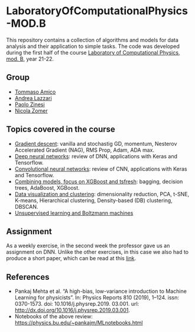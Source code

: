 # LaboratoryOfComputationalPhysics-MOD.B
This repository contains a collection of algorithms and models for data analysis and their application to simple tasks. The code was developed during the first half of the course [Laboratory of Computational Physics, mod. B](https://en.didattica.unipd.it/off/2021/LM/SC/SC2443/000ZZ/SCP8082526/N0), year 21-22. 

## Group 
- [Tommaso Amico](https://github.com/tommasoamico)
- [Andrea Lazzari](https://github.com/AndreaLazzari)
- [Paolo Zinesi](https://github.com/PaoloZinesi)
- [Nicola Zomer](https://github.com/NicolaZomer)

## Topics covered in the course
- [Gradient descent](./01_Gradient_Descent): vanilla and stochastig GD, momentum, Nesterov Accelerated Gradient (NAG), RMS Prop, Adam, ADA max.
- [Deep neural networks](./02_DNN_Assignment): review of DNN, applications with Keras and Tensorflow. 
- [Convolutional neural networks](/03_CNN): review of CNN, applications with Keras and Tensorflow. 
- [Combining models, focus on XGBoost and tsfresh](./04_XGBoost_tsfresh): bagging, decision trees, AdaBoost, XGBoost. 
- [Data visualization and clustering](./05_Visual_Clustering): dimensionality reduction, PCA, t-SNE, K-means, Hierarchical clustering, Density-based (DB) clustering, DBSCAN.
- [Unsupervised learning and Boltzmann machines](./06_Boltzmann_Machines)

## Assignment
As a weekly exercise, in the second week the professor gave us an assignment on DNN. Unlike the other exercises, in this case we also had to produce a short paper, which can be read at this [link](./02_DNN_Assignment/Assignment_LCP_B.pdf).

## References 
- Pankaj Mehta et al. “A high-bias, low-variance introduction to Machine Learning for physicists”. In: Physics Reports 810 (2019), 1–124. issn: 0370-1573. doi: 10.1016/j.physrep.2019. 03.001. url: http://dx.doi.org/10.1016/j.physrep.2019.03.001.
- Notebooks of the above review: https://physics.bu.edu/~pankajm/MLnotebooks.html
